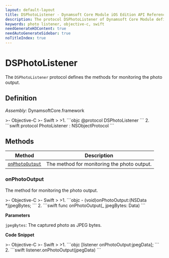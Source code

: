```yaml
---
layout: default-layout
title: DSPhotoListener - Dynamsoft Core Module iOS Edition API Reference
description: The protocol DSPhotoListener of Dynamsoft Core Module defines the methods for monitoring the photo output.
keywords: photo listener, objective-c, swift
needGenerateH3Content: true
needAutoGenerateSidebar: true
noTitleIndex: true
---
```


# DSPhotoListener

The `DSPhotoListener` protocol defines the methods for monitoring the photo output.

## Definition

*Assembly:* DynamsoftCore.framework

<div class="sample-code-prefix"></div>
>- Objective-C
>- Swift
>
>1. 
```objc
@protocol DSPhotoListener <NSObject>
```
2. 
```swift
protocol PhotoListener : NSObjectProtocol
```

## Methods
| Method | Description |
|------- |-------------|
| [`onPhotoOutput`](#onphotooutput) | The method for monitoring the photo output. |

### onPhotoOutput

The method for monitoring the photo output.

<div class="sample-code-prefix"></div>
>- Objective-C
>- Swift
>
>1. 
```objc
- (void)onPhotoOutput:(NSData *)jpegBytes;
```
2. 
```swift
func onPhotoOutput(_ jpegBytes: Data)
```

**Parameters**

`jpegBytes`: The captured photo as JPEG bytes.

**Code Snippet**

<div class="sample-code-prefix"></div>
>- Objective-C
>- Swift
>
>1. 
```objc
[listener onPhotoOutput:jpegData];
```
2. 
```swift
listener.onPhotoOutput(jpegData)
```
